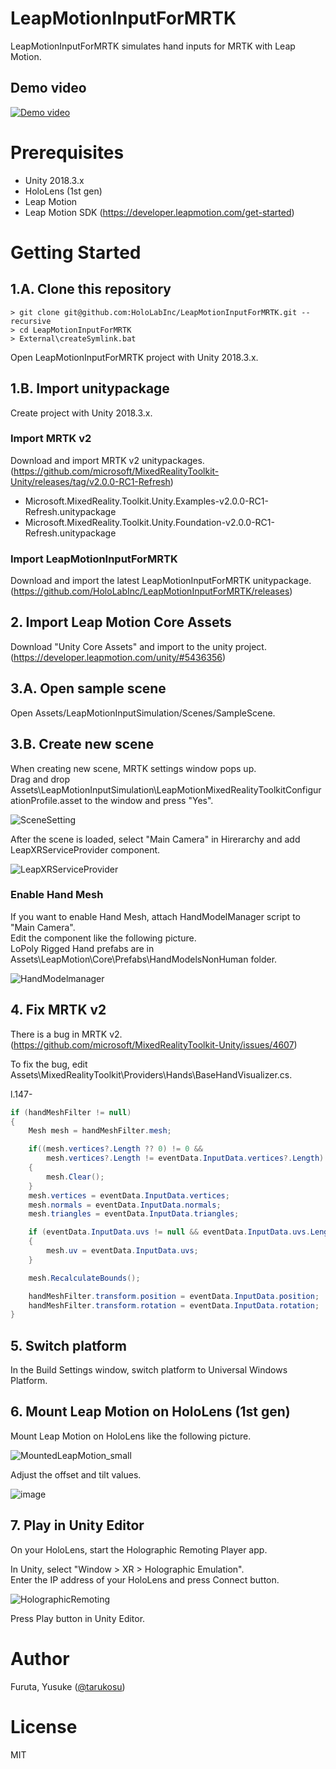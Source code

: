 # LeapMotionInputForMRTK
LeapMotionInputForMRTK simulates hand inputs for MRTK with Leap Motion.

## Demo video
[![Demo video](http://img.youtube.com/vi/jJw2ULaQsXM/0.jpg)](http://www.youtube.com/watch?v=jJw2ULaQsXM)


# Prerequisites
- Unity 2018.3.x
- HoloLens (1st gen)
- Leap Motion
- Leap Motion SDK (https://developer.leapmotion.com/get-started)

# Getting Started

## 1.A. Clone this repository
```
> git clone git@github.com:HoloLabInc/LeapMotionInputForMRTK.git --recursive
> cd LeapMotionInputForMRTK
> External\createSymlink.bat
```

Open LeapMotionInputForMRTK project with Unity 2018.3.x.

## 1.B. Import unitypackage
Create project with Unity 2018.3.x.

### Import MRTK v2
Download and import MRTK v2 unitypackages.  
(https://github.com/microsoft/MixedRealityToolkit-Unity/releases/tag/v2.0.0-RC1-Refresh)

- Microsoft.MixedReality.Toolkit.Unity.Examples-v2.0.0-RC1-Refresh.unitypackage
- Microsoft.MixedReality.Toolkit.Unity.Foundation-v2.0.0-RC1-Refresh.unitypackage

### Import LeapMotionInputForMRTK
Download and import the latest LeapMotionInputForMRTK unitypackage.  
(https://github.com/HoloLabInc/LeapMotionInputForMRTK/releases)


## 2. Import Leap Motion Core Assets
Download "Unity Core Assets" and import to the unity project.  
(https://developer.leapmotion.com/unity/#5436356)


## 3.A. Open sample scene
Open Assets/LeapMotionInputSimulation/Scenes/SampleScene.

## 3.B. Create new scene
When creating new scene, MRTK settings window pops up.  
Drag and drop Assets\LeapMotionInputSimulation\LeapMotionMixedRealityToolkitConfigurationProfile.asset to the window and press "Yes".

![SceneSetting](https://user-images.githubusercontent.com/4415085/58233879-2ada2e00-7d78-11e9-81e7-09c0e68ac23a.png)

After the scene is loaded, select "Main Camera" in Hirerarchy and add LeapXRServiceProvider component.

![LeapXRServiceProvider](https://user-images.githubusercontent.com/4415085/58233883-2dd51e80-7d78-11e9-82a3-4a037223d1c9.png)

### Enable Hand Mesh
If you want to enable Hand Mesh, attach HandModelManager script to "Main Camera".  
Edit the component like the following picture.  
LoPoly Rigged Hand prefabs are in Assets\LeapMotion\Core\Prefabs\HandModelsNonHuman folder.

![HandModelmanager](https://user-images.githubusercontent.com/4415085/58534145-65831100-8225-11e9-98fc-8772f3166f4c.png)

## 4. Fix MRTK v2
There is a bug in MRTK v2.  
(https://github.com/microsoft/MixedRealityToolkit-Unity/issues/4607)  

To fix the bug, edit Assets\MixedRealityToolkit\Providers\Hands\BaseHandVisualizer.cs.

l.147- 
```cs
if (handMeshFilter != null)
{
    Mesh mesh = handMeshFilter.mesh;

    if((mesh.vertices?.Length ?? 0) != 0 && 
        mesh.vertices?.Length != eventData.InputData.vertices?.Length)
    {
        mesh.Clear();
    }
    mesh.vertices = eventData.InputData.vertices;
    mesh.normals = eventData.InputData.normals;
    mesh.triangles = eventData.InputData.triangles;

    if (eventData.InputData.uvs != null && eventData.InputData.uvs.Length > 0)
    {
        mesh.uv = eventData.InputData.uvs;
    }

    mesh.RecalculateBounds();

    handMeshFilter.transform.position = eventData.InputData.position;
    handMeshFilter.transform.rotation = eventData.InputData.rotation;
}
```

## 5. Switch platform
In the Build Settings window, switch platform to Universal Windows Platform.

## 6. Mount Leap Motion on HoloLens (1st gen)
Mount Leap Motion on HoloLens like the following picture.

![MountedLeapMotion_small](https://user-images.githubusercontent.com/4415085/58304554-bebb0100-7e2f-11e9-8b74-7bef033bddc6.jpg)

Adjust the offset and tilt values.

![image](https://user-images.githubusercontent.com/4415085/58302558-bdd1a180-7e26-11e9-8282-82a57d88c052.png)

## 7. Play in Unity Editor
On your HoloLens, start the Holographic Remoting Player app.

In Unity, select "Window > XR > Holographic Emulation".  
Enter the IP address of your HoloLens and press Connect button.

![HolographicRemoting](https://user-images.githubusercontent.com/4415085/58303095-8284a200-7e29-11e9-8efe-dbe88019b629.png)

Press Play button in Unity Editor.

# Author
Furuta, Yusuke ([@tarukosu](https://twitter.com/tarukosu))

# License
MIT
